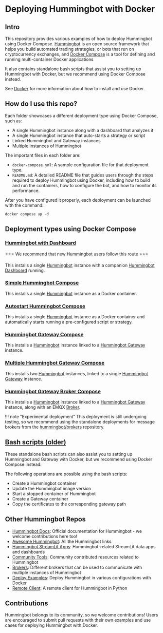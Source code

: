 # Deploying Hummingbot with Docker

## Intro

This repository provides various examples of how to deploy Hummingbot using Docker Compose. [Hummingbot](https://github.com/hummingbot/hummingbot) is an open source framework that helps you build automated trading strategies, or bots that run on cryptocurrency exchanges, and [Docker Compose](https://docs.docker.com/compose/) is a tool for defining and running multi-container Docker applications

It also contains standalone bash scripts that assist you to setting up Hummingbot with Docker, but we recommend using Docker Compose instead.

See [Docker](./DOCKER.md) for more information about how to install and use Docker.

## How do I use this repo?

Each folder showcases a different deployment type using Docker Compose, such as:
* A single Hummingbot instance along with a dashboard that analyzes it
* A single Hummingbot instance that auto-starts a strategy or script
* Linked Hummingbot and Gateway instances
* Multiple instances of Hummingbot

The important files in each folder are:
* `docker-compose.yml`: A sample configuration file for that deployment type.
* `README.md`: A detailed README file that guides users through the steps required to deploy Hummingbot using Docker, including how to build and run the containers, how to configure the bot, and how to monitor its performance.

After you have configured it properly, each deployment can be launched with the command:
```
docker compose up -d
```

## Deployment types using Docker Compose

### [Hummingbot with Dashboard](./hummingbot_with_dashboard)

⭐️⭐️⭐️ We recommend that new Hummingbot users follow this route ⭐️⭐️⭐️

This installs a single [Hummingbot](https://github.com/hummingbot/hummingbot) instance with a companion [Hummingbot Dashboard](https://github.com/hummingbot/dashboard) running.

### [Simple Hummingbot Compose](./simple_hummingbot_compose)

This installs a single [Hummingbot](https://github.com/hummingbot/hummingbot) instance as a Docker container.

### [Autostart Hummingbot Compose](./autostart_hummingbot_compose)

This installs a single [Hummingbot](https://github.com/hummingbot/hummingbot) instance as a Docker container and automatically starts running a pre-configured script or strategy.

### [Hummingbot Gateway Compose](./hummingbot_gateway_compose)

This installs a [Hummingbot](https://github.com/hummingbot/hummingbot) instance linked to a [Hummingbot Gateway](https://github.com/hummingbot/gateway) instance.

### [Multiple Hummingbot Gateway Compose](./multiple_hummingbot_gateway_compose)

This installs two [Hummingbot](https://github.com/hummingbot/hummingbot) instances, linked to a single [Hummingbot Gateway](https://github.com/hummingbot/gateway) instance.

### [Hummingbot Gateway Broker Compose](./hummingbot_gateway_broker_compose)

This installs a [Hummingbot](https://github.com/hummingbot/hummingbot) instance linked to a [Hummingbot Gateway](https://github.com/hummingbot/gateway) instance, along with an EMQX [Broker](https://github.com/hummingbot/brokers).

!!! note "Experimental deployment"
    This deployment is still undergoing testing, so we recommend using the standalone deployments for message brokers from the [hummingbot/brokers](https://github.com/hummingbot/brokers) repository.

## [Bash scripts (older)](./bash_scripts)

These standalone bash scripts can also assist you to setting up Hummingbot and Gateway with Docker, but we recommend using Docker Compose instead.

The following operations are possible using the bash scripts:

- Create a Hummingbot container
- Update the Hummingbot image version
- Start a stopped container of Hummingbot
- Create a Gateway container
- Copy the certificates to the corresponding gateway path

## Other Hummingbot Repos

* [Hummingbot Docs](https://github.com/hummingbot/hummingbot-site): Official documentation for Hummingbot - we welcome contributions here too!
* [Awesome Hummingbot](https://github.com/hummingbot/awesome-hummingbot): All the Hummingbot links
* [Hummingbot StreamLit Apps](https://github.com/hummingbot/streamlit-apps): Hummingbot-related StreamLit data apps and dashboards
* [Community Tools](https://github.com/hummingbot/community-tools): Community contributed resources related to Hummingbot
* [Brokers](https://github.com/hummingbot/brokers): Different brokers that can be used to communicate with multiple instances of Hummingbot
* [Deploy Examples](https://github.com/hummingbot/deploy-examples): Deploy Hummingbot in various configurations with Docker
* [Remote Client](https://github.com/hummingbot/hbot-remote-client-py): A remote client for Hummingbot in Python

## Contributions

Hummingbot belongs to its community, so we welcome contributions! Users are encouraged to submit pull requests with their own examples and use cases for deploying Hummingbot with Docker.
